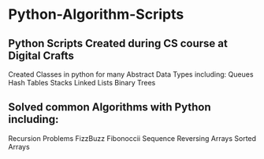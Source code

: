 # Python-Algorithm-Scripts

## Python Scripts Created during CS course at Digital Crafts
Created Classes in python for many Abstract Data Types including:
Queues
Hash Tables
Stacks
Linked Lists
Binary Trees

## Solved common Algorithms with Python including:

Recursion Problems
FizzBuzz
Fibonoccii Sequence
Reversing Arrays 
Sorted Arrays
